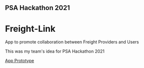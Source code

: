 ## PSA Hackathon 2021
# Freight-Link

App to promote collaboration between Freight Providers and Users

This was my team's idea for PSA Hackathon 2021

[App Prototype](https://sheltered-sierra-76503.herokuapp.com/#/)

